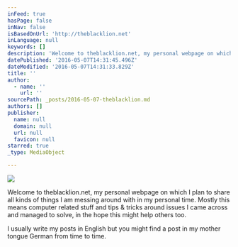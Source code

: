```yaml
---
inFeed: true
hasPage: false
inNav: false
isBasedOnUrl: 'http://theblacklion.net'
inLanguage: null
keywords: []
description: 'Welcome to theblacklion.net, my personal webpage on which I plan to share all kinds of things I am messing around with in my personal time. Mostly this means computer related stuff and tips & tricks around issues I came across and managed to solve, in the hope this might help others too.'
datePublished: '2016-05-07T14:31:45.496Z'
dateModified: '2016-05-07T14:31:33.829Z'
title: ''
author:
  - name: ''
    url: ''
sourcePath: _posts/2016-05-07-theblacklion.md
authors: []
publisher:
  name: null
  domain: null
  url: null
  favicon: null
starred: true
_type: MediaObject

---
```

![](https://the-grid-user-content.s3-us-west-2.amazonaws.com/b969bf7c-d48d-4f72-b0aa-83661dea7876.jpg)

Welcome to theblacklion.net, my personal webpage on which I plan to share all kinds of things I am messing around with in my personal time. Mostly this means computer related stuff and tips & tricks around issues I came across and managed to solve, in the hope this might help others too.

I usually write my posts in English but you might find a post in my mother tongue German from time to time.